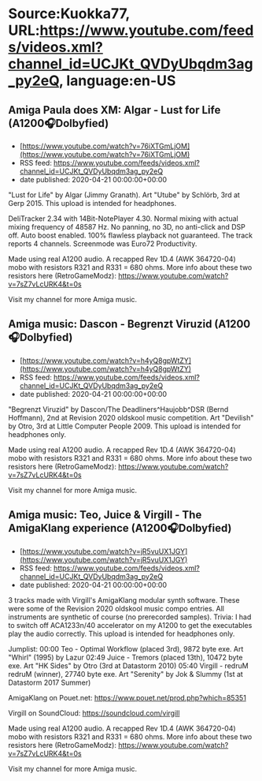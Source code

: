 # Source:Kuokka77, URL:https://www.youtube.com/feeds/videos.xml?channel_id=UCJKt_QVDyUbqdm3ag_py2eQ, language:en-US

## Amiga Paula does XM: Algar - Lust for Life (A1200🎧Dolbyfied)
 - [https://www.youtube.com/watch?v=76iXTGmLjOM](https://www.youtube.com/watch?v=76iXTGmLjOM)
 - RSS feed: https://www.youtube.com/feeds/videos.xml?channel_id=UCJKt_QVDyUbqdm3ag_py2eQ
 - date published: 2020-04-21 00:00:00+00:00

"Lust for Life" by Algar (Jimmy Granath). Art "Utube" by Schlörb, 3rd at Gerp 2015. This upload is intended for headphones.

DeliTracker 2.34 with 14Bit-NotePlayer 4.30. Normal mixing with actual mixing frequency of 48587 Hz. No panning, no 3D, no anti-click and DSP off. Auto boost enabled. 100% flawless playback not guaranteed. The track reports 4 channels. Screenmode was Euro72 Productivity.

Made using real A1200 audio. A recapped Rev 1D.4 (AWK 364720-04) mobo with resistors R321 and R331 = 680 ohms. More info about these two resistors here (RetroGameModz):
https://www.youtube.com/watch?v=7sZ7vLcURK4&t=0s

Visit my channel for more Amiga music.

## Amiga music: Dascon - Begrenzt Viruzid (A1200🎧Dolbyfied)
 - [https://www.youtube.com/watch?v=h4yQ8gpWtZY](https://www.youtube.com/watch?v=h4yQ8gpWtZY)
 - RSS feed: https://www.youtube.com/feeds/videos.xml?channel_id=UCJKt_QVDyUbqdm3ag_py2eQ
 - date published: 2020-04-21 00:00:00+00:00

"Begrenzt Viruzid" by Dascon/The Deadliners^Haujobb^DSR (Bernd Hoffmann), 2nd at Revision 2020 oldskool music competition. Art "Devilish" by Otro, 3rd at Little Computer People 2009. This upload is intended for headphones only.

Made using real A1200 audio. A recapped Rev 1D.4 (AWK 364720-04) mobo with resistors R321 and R331 = 680 ohms. More info about these two resistors here (RetroGameModz):
https://www.youtube.com/watch?v=7sZ7vLcURK4&t=0s

Visit my channel for more Amiga music.

## Amiga music: Teo, Juice & Virgill - The AmigaKlang experience (A1200🎧Dolbyfied)
 - [https://www.youtube.com/watch?v=jR5vuUX1JGY](https://www.youtube.com/watch?v=jR5vuUX1JGY)
 - RSS feed: https://www.youtube.com/feeds/videos.xml?channel_id=UCJKt_QVDyUbqdm3ag_py2eQ
 - date published: 2020-04-21 00:00:00+00:00

3 tracks made with Virgill's AmigaKlang modular synth software. These were some of the Revision 2020 oldskool music compo entries. All instruments are synthetic of course (no prerecorded samples). Trivia: I had to switch off ACA1233n/40 accelerator on my A1200 to get the executables play the audio correctly. This upload is intended for headphones only.

Jumplist:
00:00 Teo - Optimal Workflow (placed 3rd), 9872 byte exe. Art "Whirl" (1995) by Lazur
02:49 Juice - Tremors (placed 13th), 10472 byte exe. Art "HK Sides" by Otro (3rd at Datastorm 2010)
05:40 Virgill - redruM redruM (winner), 27740 byte exe. Art "Serenity" by Jok & Slummy (1st at Datastorm 2017 Summer)

AmigaKlang on Pouet.net:
https://www.pouet.net/prod.php?which=85351

Virgill on SoundCloud:
https://soundcloud.com/virgill

Made using real A1200 audio. A recapped Rev 1D.4 (AWK 364720-04) mobo with resistors R321 and R331 = 680 ohms. More info about these two resistors here (RetroGameModz):
https://www.youtube.com/watch?v=7sZ7vLcURK4&t=0s

Visit my channel for more Amiga music.

